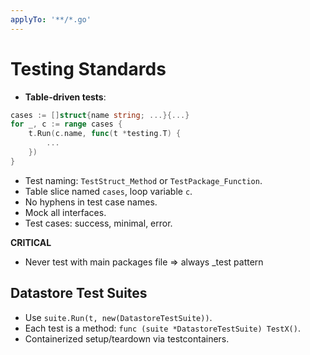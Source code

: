 ```yaml
---
applyTo: '**/*.go'
---
```


# Testing Standards

- **Table-driven tests**:

```go
cases := []struct{name string; ...}{...}
for _, c := range cases {
    t.Run(c.name, func(t *testing.T) {
        ...
    })
}
```

- Test naming: `TestStruct_Method` or `TestPackage_Function`.
- Table slice named `cases`, loop variable `c`.
- No hyphens in test case names.
- Mock all interfaces.
- Test cases: success, minimal, error.

**CRITICAL**

- Never test with main packages file => always \_test pattern

## Datastore Test Suites

- Use `suite.Run(t, new(DatastoreTestSuite))`.
- Each test is a method: `func (suite *DatastoreTestSuite) TestX()`.
- Containerized setup/teardown via testcontainers.
